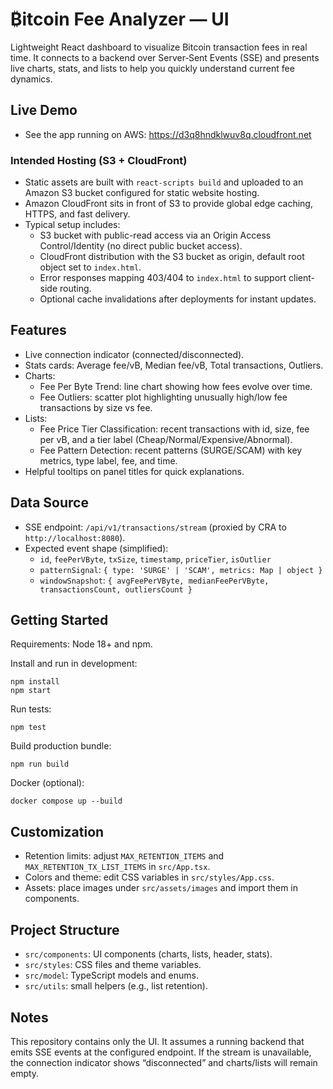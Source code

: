 # ₿itcoin Fee Analyzer — UI

Lightweight React dashboard to visualize Bitcoin transaction fees in real time.
It connects to a backend over Server‑Sent Events (SSE) and presents live charts,
stats, and lists to help you quickly understand current fee dynamics.

## Live Demo

- See the app running on AWS: https://d3q8hndklwuv8q.cloudfront.net

### Intended Hosting (S3 + CloudFront)

- Static assets are built with `react-scripts build` and uploaded to an Amazon S3 bucket configured for static website hosting.
- Amazon CloudFront sits in front of S3 to provide global edge caching, HTTPS, and fast delivery.
- Typical setup includes:
  - S3 bucket with public-read access via an Origin Access Control/Identity (no direct public bucket access).
  - CloudFront distribution with the S3 bucket as origin, default root object set to `index.html`.
  - Error responses mapping 403/404 to `index.html` to support client-side routing.
  - Optional cache invalidations after deployments for instant updates.

## Features

- Live connection indicator (connected/disconnected).
- Stats cards: Average fee/vB, Median fee/vB, Total transactions, Outliers.
- Charts:
  - Fee Per Byte Trend: line chart showing how fees evolve over time.
  - Fee Outliers: scatter plot highlighting unusually high/low fee transactions by size vs fee.
- Lists:
  - Fee Price Tier Classification: recent transactions with id, size, fee per vB, and a tier label (Cheap/Normal/Expensive/Abnormal).
  - Fee Pattern Detection: recent patterns (SURGE/SCAM) with key metrics, type label, fee, and time.
- Helpful tooltips on panel titles for quick explanations.

## Data Source

- SSE endpoint: `/api/v1/transactions/stream` (proxied by CRA to `http://localhost:8080`).
- Expected event shape (simplified):
  - `id`, `feePerVByte`, `txSize`, `timestamp`, `priceTier`, `isOutlier`
  - `patternSignal`: `{ type: 'SURGE' | 'SCAM', metrics: Map | object }`
  - `windowSnapshot`: `{ avgFeePerVByte, medianFeePerVByte, transactionsCount, outliersCount }`

## Getting Started

Requirements: Node 18+ and npm.

Install and run in development:

```
npm install
npm start
```

Run tests:

```
npm test
```

Build production bundle:

```
npm run build
```

Docker (optional):

```
docker compose up --build
```

## Customization

- Retention limits: adjust `MAX_RETENTION_ITEMS` and `MAX_RETENTION_TX_LIST_ITEMS` in `src/App.tsx`.
- Colors and theme: edit CSS variables in `src/styles/App.css`.
- Assets: place images under `src/assets/images` and import them in components.

## Project Structure

- `src/components`: UI components (charts, lists, header, stats).
- `src/styles`: CSS files and theme variables.
- `src/model`: TypeScript models and enums.
- `src/utils`: small helpers (e.g., list retention).

## Notes

This repository contains only the UI. It assumes a running backend that
emits SSE events at the configured endpoint. If the stream is unavailable,
the connection indicator shows “disconnected” and charts/lists will remain empty.
